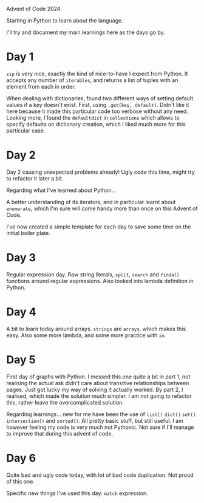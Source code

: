 Advent of Code 2024.

Starting in Python to learn about the language.

I'll try and document my main learnings here as the days go by.

# Day 1

`zip` is very nice, exactly the kind of nice-to-have I expect from Python. It accepts any number of `iterables`, and returns a list of tuples with an element from each in order.

When dealing with dictionaries, found two different ways of setting default values if a key doesn't exist. First, using `.get(key, default)`. Didn't like it here because it made this particular code too verbose without any need. Looking more, I found the `defaultdict` in `collections` which allows to specify defaults on dictionary creation, which I liked much more for this particular case.

# Day 2

Day 2 causing unexpected problems already!  Ugly code this time, might try to refactor it later a bit. 

Regarding what I've learned about Python...

A better understanding of its iterators, and in particular learnt about `enumerate`, which I'm sure will come handy more than once on this Advent of Code.

I've now created a simple template for each day to save some time on the initial boiler plate.

# Day 3

Regular expression day. Raw string literals, `split`, `search` and `findall` functions around regular expressions. Also looked into lambda definition in Python.

# Day 4

A bit to learn today around arrays. `strings` are `arrays`, which makes this easy. Also some more lambda, and some more practice with `in`.  

# Day 5

First day of graphs with Python. I messed this one quite a bit in part 1, not realising the actual ask didn't care about transitive relationships between pages. Just got lucky my way of solving it actually worked. By part 2, I realised, which made the solution much simpler. I am not going to refactor this, rather leave the overcomplicated solution.

Regarding learnings... new for me have been the use of `list()` `dict()` `set()` `intersection()` and `sorted()`. All pretty basic stuff, but still useful. I am however feeling my code is very much not Pythonic. Not sure if I'll manage to improve that during this advent of code. 

# Day 6

Quite bad and ugly code today, with lot of bad code duplication. Not proud of this one.

Specific new things I've used this day: `match` expression.